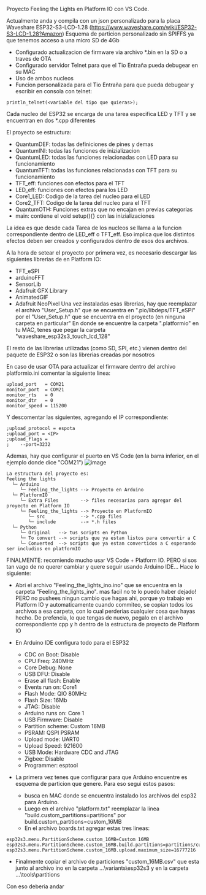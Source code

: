 Proyecto Feeling the Lights en Platform IO con VS Code.

Actualmente anda y compila con un json personalizado para la placa Waveshare ESP32-S3-LCD-1.28 (https://www.waveshare.com/wiki/ESP32-S3-LCD-1.28?Amazon)
Esquema de particion personalizado sin SPIFFS ya que tenemos acceso a una micro SD de 4Gb

- Configurado actualizacion de firmware via archivo *.bin en la SD o a traves de OTA
- Configurado servidor Telnet para que el Tio Entraña pueda debugear en su MAC
- Uso de ambos nucleos
- Funcion personalizada para el Tio Entraña para que pueda debugear y escribir en consola con telnet:
```
println_telnet(<variable del tipo que quieras>);
```

Cada nucleo del ESP32 se encarga de una tarea especifica LED y TFT y se encuentran en dos *.cpp diferentes

El proyecto se estructura:
- QuantumDEF: todas las definiciones de pines y demas
- QuantumINI: todas las funciones de inizializacion
- QuantumLED: todas las funciones relacionadas con LED para su funcionamiento
- QuantumTFT: todas las funciones relacionadas con TFT para su funcionamiento
- TFT_eff: funciones con efectos para el TFT
- LED_eff: funciones con efectos para los LED
- Core1_LED: Codigo de la tarea del nucleo para el LED
- Core2_TFT: Codigo de la tarea del nucleo para el TFT
- QuantumOTH: Funciones extras que no encajan en previas categorias
- main: contiene el void setup(){} con las inizializaciones

La idea es que desde cada Tarea de los nucleos se llama a la funcion correspondiente dentro de LED_eff o TFT_eff. Eso implica que los distintos efectos deben ser creados y configurados dentro de esos dos archivos.

A la hora de setear el proyecto por primera vez, es necesario descargar las siguientes librerias de en Platform IO:
- 	TFT_eSPI
- 	arduinoFFT
- 	SensorLib
- 	Adafruit GFX Library
- 	AnimatedGIF
- 	Adafruit NeoPixel
Una vez instaladas esas librerias, hay que reemplazar el archivo "User_Setup.h" que se encuentra en ".pio/libdeps/TFT_eSPI" por el "User_Setup.h" que se encuentra en el proyecto (en ninguna carpeta en particular"
En donde se encuentre la carpeta ".platformio" en tu MAC, tenes que pegar la carpeta "waveshare_esp32s3_touch_lcd_128"

El resto de las librerias utilizadas (como SD, SPI, etc.) vienen dentro del paquete de ESP32 o son las librerias creadas por nosotros

En caso de usar OTA para actualizar el firmware dentro del archivo platformio.ini comentar la siguiente linea:
```
upload_port   = COM21
monitor_port  = COM21
monitor_rts   = 0
monitor_dtr   = 0
monitor_speed = 115200
```
Y descomentar las siguientes, agregando el IP correspondiente:
```
;upload_protocol = espota 
;upload_port = <IP> 
;upload_flags = 
;    --port=3232 
```
Ademas, hay que configurar el puerto en VS Code (en la barra inferior, en el ejemplo donde dice "COM21")
![image](https://github.com/user-attachments/assets/aea5b9ce-8096-4357-9706-514b64832f87)


```
La estructura del proyecto es:
Feeling the lights
  └─ Arduino
     └─ Feeling_the_lights --> Proyecto en Arduino
  └─ PlatformIO
     └─ Extra Files        --> files necesarias para agregar del proyecto en Platform IO
     └─ Feeling_the_lights --> Proyecto en PlatformIO
        └─ src             --> *.cpp files
        └─ include         --> *.h files
  └─ Python
     └─ Original   --> tus scripts en Python
     └─ To convert --> scripts que ya estan listos para convertir a C
     └─ Converted  --> scripts que ya estan convertidos a C esperando ser includios en platformIO
```
FINALMENTE: recomiendo mucho usar VS Code + Platform IO. PERO si sos tan vago de no querer cambiar y quere seguir usando Arduino IDE... Hace lo siguiente:
- Abri el archivo "Feeling_the_lights_ino.ino" que se encuentra en la carpeta "Feeling_the_lights_ino". mas facil no te lo puedo haber dejado! PERO no pushees ningun cambio que hagas ahi, porque yo trabajo en Platform IO y automaticamente cuando commiteo, se copian todos los archivos a esa carpeta, con lo cual perderias cualquier cosa que hayas hecho. De prefencia, lo que tengas de nuevo, pegalo en el archivo correspondiente cpp y h dentro de la estructura de proyecto de Platform IO
- En Arduino IDE configura todo para el ESP32
    - CDC on Boot: Disable
    - CPU Freq: 240MHz
    - Core Debug: None
    - USB DFU: Disable
    - Erase all flash: Enable
    - Events run on: Core1
    - Flash Mode: QIO 80MHz
    - Flash Size: 16Mb
    - JTAG: Disable
    - Arduino runs on: Core 1
    - USB Firmware: Disable
    - Partition scheme: Custom 16MB
    - PSRAM: QSPI PSRAM
    - Upload mode: UART0
    - Upload Speed: 921600
    - USB Mode: Hardware CDC and JTAG
    - Zigbee: Disable
    - Programmer: esptool

- La primera vez tenes que configurar para que Arduino encuentre es esquema de particion que genere. Para eso segui estos pasos:
    - busca en MAC donde se encuentra instalado los archivos del esp32 para Arduino.
    - Luego en el archivo "platform.txt" reemplazar la linea "build.custom_partitions=partitions" por build.custom_partitions=custom_16MB
    - En el archivo boards.txt agregar estas tres lineas:
```
esp32s3.menu.PartitionScheme.custom_16MB=Custom 16MB
esp32s3.menu.PartitionScheme.custom_16MB.build.partitions=partitions/custom_16MB.csv
esp32s3.menu.PartitionScheme.custom_16MB.upload.maximum_size=16777216
```

- Finalmente copiar el archivo de particiones "custom_16MB.csv" que esta junto al archivo ino en la carpeta ...\variants\esp32s3 y en la carpeta ...\tools\partitions

Con eso deberia andar
    
